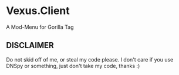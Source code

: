 # Vexus.Client
A Mod-Menu for Gorilla Tag

## DISCLAIMER
Do not skid off of me, or steal my code please. I don't care if you use DNSpy or something, just don't take my code, thanks :)
